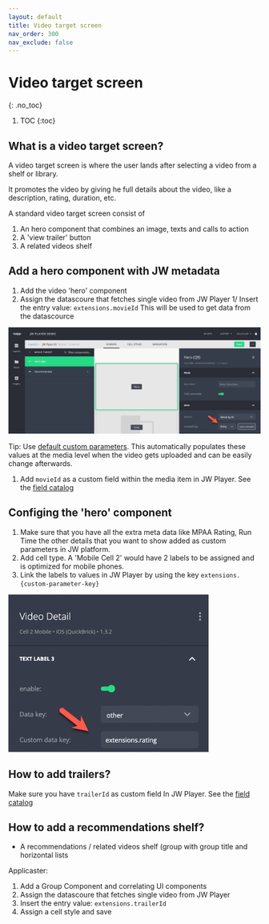 ```yaml
---
layout: default
title: Video target screen
nav_order: 300
nav_exclude: false
---
```


# Video target screen
{: .no_toc}

1. TOC
{:toc}

## What is a video target screen?
A video target screen is where the user lands after selecting a video from a shelf or library.

It promotes the video by giving he full details about the video, like a description, rating, duration, etc. 

A standard video target screen consist of
1. An hero component that combines an image, texts and calls to action
1. A 'view trailer' button
1. A related videos shelf

<!-- image here --> 

## Add a hero component with JW metadata
1. Add the video 'hero' component
1. Assign the datascoure that fetches single video from JW Player
1/ Insert the entry value: `extensions.movieId` This will be used to get data from the datascource 
<img src="./img/video-detail-in-studio.png" width="768">

Tip: Use [default custom parameters](https://support.jwplayer.com/articles/manage-default-custom-parameters). This automatically populates these values at the media level when the video gets uploaded and can be easily change afterwards. 

1. Add `movieId` as a custom field within the media item in JW Player. See the [field catalog](https://marcovandeveen.github.io/jwp-applicaster-docs/reference/field-catalog.html)

## Configing the 'hero' component 
1. Make sure that you have all the extra meta data like MPAA Rating, Run Time the other details that you want to show added as custom parameters in JW platform.
1. Add cell type. A 'Mobile Cell 2' would have 2 labels to be assigned and is optimized for mobile phones. 
1. Link the labels to values in JW Player by using the key `extensions.{custom-parameter-key}` 
<img src="./img/cell-field-mapping.png" width="400">

## How to add trailers?
Make sure you have `trailerId` as custom field In JW Player. See the [field catalog](https://marcovandeveen.github.io/jwp-applicaster-docs/reference/field-catalog.html)

## How to add a recommendations shelf?
- A recommendations / related videos shelf (group with group title and horizontal lists


 
Applicaster:
1. Add a Group Component and correlating UI components
1. Assign the datascoure that fetches single video from JW Player
1. Insert the entry value: `extensions.trailerId`
1. Assign a cell style and save
